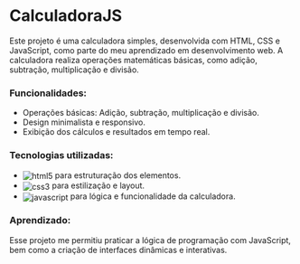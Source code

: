 # CalculadoraJS
Este projeto é uma calculadora simples, desenvolvida com HTML, CSS e JavaScript, como parte do meu aprendizado em desenvolvimento web. A calculadora realiza operações matemáticas básicas, como adição, subtração, multiplicação e divisão.

### Funcionalidades:
- Operações básicas: Adição, subtração, multiplicação e divisão.
- Design minimalista e responsivo.
- Exibição dos cálculos e resultados em tempo real.

### Tecnologias utilizadas:
- <img align="center" alt="html5" src="https://img.shields.io/badge/HTML5-E34F26?style=for-the-badge&logo=html5&logoColor=white"> para estruturação dos elementos.
- <img align="center" alt="css3" src="https://img.shields.io/badge/CSS3-1572B6?style=for-the-badge&logo=css3&logoColor=white"> para estilização e layout.
- <img align="center" alt="javascript" src="https://img.shields.io/badge/JavaScript-F7DF1E?style=for-the-badge&logo=javascript&logoColor=black"> para lógica e funcionalidade da calculadora.

### Aprendizado:
Esse projeto me permitiu praticar a lógica de programação com JavaScript, bem como a criação de interfaces dinâmicas e interativas.
